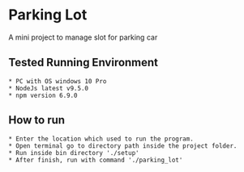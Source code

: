 # Parking Lot
A mini project to manage slot for parking car

## Tested Running Environment
    * PC with OS windows 10 Pro
    * NodeJs latest v9.5.0
    * npm version 6.9.0

## How to run
    * Enter the location which used to run the program.
    * Open terminal go to directory path inside the project folder.
    * Run inside bin directory './setup'
	* After finish, run with command './parking_lot' 
